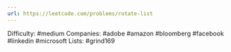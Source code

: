 ```yaml
---
url: https://leetcode.com/problems/rotate-list
---
```


Difficulty: #medium
Companies: #adobe #amazon #bloomberg #facebook #linkedin #microsoft
Lists: #grind169